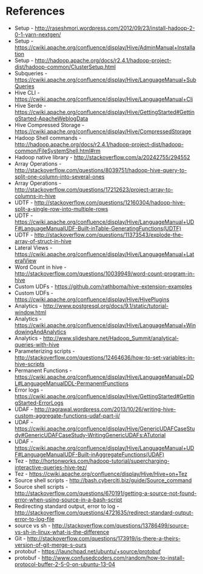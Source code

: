 References
==========
* Setup - http://raseshmori.wordpress.com/2012/09/23/install-hadoop-2-0-1-yarn-nextgen/
* Setup - https://cwiki.apache.org/confluence/display/Hive/AdminManual+Installation
* Setup - http://hadoop.apache.org/docs/r2.4.1/hadoop-project-dist/hadoop-common/ClusterSetup.html
* Subqueries - https://cwiki.apache.org/confluence/display/Hive/LanguageManual+SubQueries
* Hive CLI - https://cwiki.apache.org/confluence/display/Hive/LanguageManual+Cli
* Hive Serde - https://cwiki.apache.org/confluence/display/Hive/GettingStarted#GettingStarted-ApacheWeblogData
* Hive Compressed Storage - https://cwiki.apache.org/confluence/display/Hive/CompressedStorage
* Hadoop Shell commands - http://hadoop.apache.org/docs/r2.4.1/hadoop-project-dist/hadoop-common/FileSystemShell.html#rm
* Hadoop native library - http://stackoverflow.com/a/20242755/294552
* Array Operations - http://stackoverflow.com/questions/8039751/hadoop-hive-query-to-split-one-column-into-several-ones
* Array Operations - http://stackoverflow.com/questions/17212623/project-array-to-columns-in-hive
* UDTF - http://stackoverflow.com/questions/12160304/hadoop-hive-split-a-single-row-into-multiple-rows
* UDTF - https://cwiki.apache.org/confluence/display/Hive/LanguageManual+UDF#LanguageManualUDF-Built-inTable-GeneratingFunctions(UDTF)
* UDTF - http://stackoverflow.com/questions/11373543/explode-the-array-of-struct-in-hive
* Lateral Views - https://cwiki.apache.org/confluence/display/Hive/LanguageManual+LateralView
* Word Count in hive - http://stackoverflow.com/questions/10039949/word-count-program-in-hive
* Custom UDFs - https://github.com/rathboma/hive-extension-examples
* Custom UDFs - https://cwiki.apache.org/confluence/display/Hive/HivePlugins
* Analytics - http://www.postgresql.org/docs/9.1/static/tutorial-window.html
* Analytics - https://cwiki.apache.org/confluence/display/Hive/LanguageManual+WindowingAndAnalytics
* Analytics - http://www.slideshare.net/Hadoop_Summit/analytical-queries-with-hive
* Parameterizing scripts - http://stackoverflow.com/questions/12464636/how-to-set-variables-in-hive-scripts
* Permanent Functions - https://cwiki.apache.org/confluence/display/Hive/LanguageManual+DDL#LanguageManualDDL-PermanentFunctions
* Error logs - https://cwiki.apache.org/confluence/display/Hive/GettingStarted#GettingStarted-ErrorLogs
* UDAF - http://ragrawal.wordpress.com/2013/10/26/writing-hive-custom-aggregate-functions-udaf-part-ii/
* UDAF - https://cwiki.apache.org/confluence/display/Hive/GenericUDAFCaseStudy#GenericUDAFCaseStudy-WritingGenericUDAFs:ATutorial
* UDAF - https://cwiki.apache.org/confluence/display/Hive/LanguageManual+UDF#LanguageManualUDF-Built-inAggregateFunctions(UDAF)
* Tez - http://hortonworks.com/hadoop-tutorial/supercharging-interactive-queries-hive-tez/
* Tez - https://cwiki.apache.org/confluence/display/Hive/Hive+on+Tez
* Source shell scripts - http://bash.cyberciti.biz/guide/Source_command
* Source shell scripts - http://stackoverflow.com/questions/670191/getting-a-source-not-found-error-when-using-source-in-a-bash-script
* Redirecting standard output, error to log - http://stackoverflow.com/questions/4721635/redirect-standard-output-error-to-log-file
* source vs sh - http://stackoverflow.com/questions/13786499/source-vs-sh-in-linux-what-is-the-difference
* Git - http://stackoverflow.com/questions/173919/is-there-a-theirs-version-of-git-merge-s-ours
* protobuf - https://launchpad.net/ubuntu/+source/protobuf
* protobuf - http://www.confusedcoders.com/random/how-to-install-protocol-buffer-2-5-0-on-ubuntu-13-04
